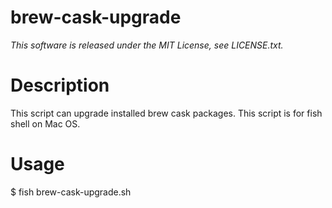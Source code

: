 brew-cask-upgrade
=============
_This software is released under the MIT License, see LICENSE.txt._

# Description  
This script can upgrade installed brew cask packages.
This script is for fish shell on Mac OS.

# Usage  
$ fish brew-cask-upgrade.sh

